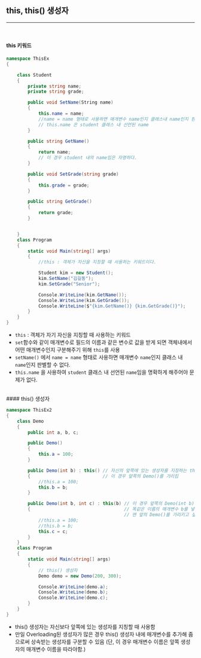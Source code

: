 ## this, this() 생성자
----------------------------------------------------------------

<br />

#### this 키워드

```csharp
namespace ThisEx
{

    class Student
    {
        private string name;
        private string grade;

        public void SetName(String name)
        {
            this.name = name;
            //name = name 형태로 사용하면 매개변수 name인지 클래스내 name인지 판별할 수 없다.
            // this.name 은 student 클래스 내 선언된 name
        }

        public string GetName()
        {
            return name;
            // 이 경우 student 내의 name임은 자명하다.
        }

        public void SetGrade(string grade)
        {
            this.grade = grade; 
        }

        public string GetGrade()
        {
            return grade;   
        }


    }
    class Program
    {
        static void Main(string[] args)
        {
            //this : 객체가 자신을 지칭할 때 사용하는 키워드이다.

            Student kim = new Student();
            kim.SetName("김길동");
            kim.SetGrade("Senior");

            Console.WriteLine(kim.GetName()); 
            Console.WriteLine(kim.GetGrade());
            Console.WriteLine($"{kim.GetName()} {kim.GetGrade()}");
        }
    }
}
```
- `this` : 객체가 자기 자신을 지칭할 때 사용하는 키워드
- `set`함수와 같이 매개변수로 필드의 이름과 같은 변수로 값을 받게 되면 객체내에서 어떤 매개변수인지 구분해주기 위해 `this`를 사용
- `setName()` 에서 `name = name` 형태로 사용하면 매개변수 `name`인지 클래스 내 `name`인지 판별할 수 없다.
- `this.name` 을 사용하여 `student` 클래스 내 선언된 `name`임을 명확하게 해주어야 문제가 없다.
<br />
#### this() 생성자

```csharp
namespace ThisEx2
{
    class Demo
    {
        public int a, b, c;

        public Demo()
        {
            this.a = 100;
        }

        public Demo(int b) : this() // 자신의 앞쪽에 있는 생성자를 지칭하는 this() 생성자
        {                           // 이 경우 앞쪽의 Demo()를 가리킴 
            //this.a = 100;
            this.b = b;
        }

        public Demo(int b, int c) : this(b) // 이 경우 앞쪽의 Demo(int b) 를 가리킴
        {                                   // 똑같은 이름의 매개변수 b를 넣어줘야함
                                            // 맨 앞의 Demo()를 가리키고 싶다면 this()를 써줘야함. 
            //this.a = 100;
            //this.b = b;
            this.c = c;
        }
    }
    class Program
    {
        static void Main(string[] args)
        {
            // this() 생성자
            Demo demo = new Demo(200, 300);

            Console.WriteLine(demo.a);
            Console.WriteLine(demo.b);
            Console.WriteLine(demo.c);
        }
    }
}
```

- this() 생성자는 자신보다 앞쪽에 있는 생성자를 지칭할 때 사용함
- 만일 Overloading된 생성자가 많은 경우 this() 생성자 내에 매개변수를 추가해 줌으로써 상속받는 생성자를 구분할 수 있음 (단, 이 경우 매개변수 이름은 앞쪽 생성자의 매개변수 이름을 따라야함.)
